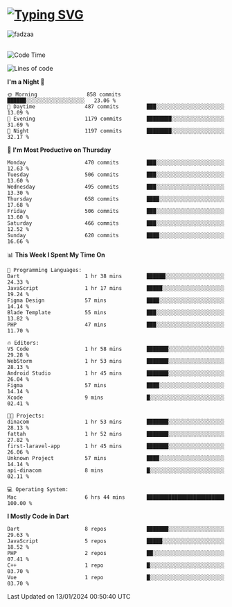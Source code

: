 
<h1 align="left"><a href="https://git.io/typing-svg"><img src="https://readme-typing-svg.demolab.com?font=Fira+Code&pause=1000&color=F7F7F7&random=false&width=600&lines=Hi+%F0%9F%91%8B%2C+I'm+Fattah+Anggit+Al+Dzakwan;Junior+Software+Developer+from+SMK+Raden+Umar+Said" alt="Typing SVG" /></a></h1>


<div align="left" display="flex"> 
  <img src="https://komarev.com/ghpvc/?username=fadzaa&label=Profile%20views&color=0e75b6&style=flat" alt="fadzaa" /> 
</div>

<br/>

<!--START_SECTION:waka-->
![Code Time](http://img.shields.io/badge/Code%20Time-249%20hrs%2018%20mins-blue)

![Lines of code](https://img.shields.io/badge/From%20Hello%20World%20I%27ve%20Written-576.5%20thousand%20lines%20of%20code-blue)

**I'm a Night 🦉** 

```text
🌞 Morning                858 commits         ██████░░░░░░░░░░░░░░░░░░░   23.06 % 
🌆 Daytime                487 commits         ███░░░░░░░░░░░░░░░░░░░░░░   13.09 % 
🌃 Evening                1179 commits        ████████░░░░░░░░░░░░░░░░░   31.69 % 
🌙 Night                  1197 commits        ████████░░░░░░░░░░░░░░░░░   32.17 % 
```
📅 **I'm Most Productive on Thursday** 

```text
Monday                   470 commits         ███░░░░░░░░░░░░░░░░░░░░░░   12.63 % 
Tuesday                  506 commits         ███░░░░░░░░░░░░░░░░░░░░░░   13.60 % 
Wednesday                495 commits         ███░░░░░░░░░░░░░░░░░░░░░░   13.30 % 
Thursday                 658 commits         ████░░░░░░░░░░░░░░░░░░░░░   17.68 % 
Friday                   506 commits         ███░░░░░░░░░░░░░░░░░░░░░░   13.60 % 
Saturday                 466 commits         ███░░░░░░░░░░░░░░░░░░░░░░   12.52 % 
Sunday                   620 commits         ████░░░░░░░░░░░░░░░░░░░░░   16.66 % 
```


📊 **This Week I Spent My Time On** 

```text
💬 Programming Languages: 
Dart                     1 hr 38 mins        ██████░░░░░░░░░░░░░░░░░░░   24.33 % 
JavaScript               1 hr 17 mins        █████░░░░░░░░░░░░░░░░░░░░   19.24 % 
Figma Design             57 mins             ████░░░░░░░░░░░░░░░░░░░░░   14.14 % 
Blade Template           55 mins             ███░░░░░░░░░░░░░░░░░░░░░░   13.82 % 
PHP                      47 mins             ███░░░░░░░░░░░░░░░░░░░░░░   11.70 % 

🔥 Editors: 
VS Code                  1 hr 58 mins        ███████░░░░░░░░░░░░░░░░░░   29.28 % 
WebStorm                 1 hr 53 mins        ███████░░░░░░░░░░░░░░░░░░   28.13 % 
Android Studio           1 hr 45 mins        ███████░░░░░░░░░░░░░░░░░░   26.04 % 
Figma                    57 mins             ████░░░░░░░░░░░░░░░░░░░░░   14.14 % 
Xcode                    9 mins              █░░░░░░░░░░░░░░░░░░░░░░░░   02.41 % 

🐱‍💻 Projects: 
dinacom                  1 hr 53 mins        ███████░░░░░░░░░░░░░░░░░░   28.13 % 
fattah                   1 hr 52 mins        ███████░░░░░░░░░░░░░░░░░░   27.82 % 
first-laravel-app        1 hr 45 mins        ███████░░░░░░░░░░░░░░░░░░   26.06 % 
Unknown Project          57 mins             ████░░░░░░░░░░░░░░░░░░░░░   14.14 % 
api-dinacom              8 mins              █░░░░░░░░░░░░░░░░░░░░░░░░   02.11 % 

💻 Operating System: 
Mac                      6 hrs 44 mins       █████████████████████████   100.00 % 
```

**I Mostly Code in Dart** 

```text
Dart                     8 repos             ███████░░░░░░░░░░░░░░░░░░   29.63 % 
JavaScript               5 repos             █████░░░░░░░░░░░░░░░░░░░░   18.52 % 
PHP                      2 repos             ██░░░░░░░░░░░░░░░░░░░░░░░   07.41 % 
C++                      1 repo              █░░░░░░░░░░░░░░░░░░░░░░░░   03.70 % 
Vue                      1 repo              █░░░░░░░░░░░░░░░░░░░░░░░░   03.70 % 
```




 Last Updated on 13/01/2024 00:50:40 UTC
<!--END_SECTION:waka-->
